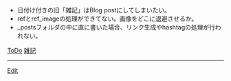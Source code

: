 ---
---
* 日付け付きの旧「雑記」はBlog postにしてしまいたい。
* refとref_imageの処理ができてない。画像をどこに退避させるか。
* _postsフォルダの中に直に書いた場合、リンク生成やhashtagの処理が行われない。

[ToDo](/ToDo)
[雑記](/雑記)


----
[Edit](https://github.com/vitroid/vitroid.github.io/edit/master/MD/wiki移転.md)

